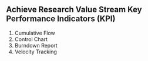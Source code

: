 ## Achieve Research Value Stream Key Performance Indicators (KPI)

1. Cumulative Flow
2. Control Chart
3. Burndown Report
4. Velocity Tracking
